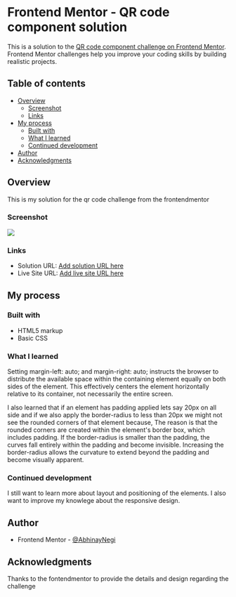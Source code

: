 # Frontend Mentor - QR code component solution

This is a solution to the [QR code component challenge on Frontend Mentor](https://www.frontendmentor.io/challenges/qr-code-component-iux_sIO_H). Frontend Mentor challenges help you improve your coding skills by building realistic projects. 

## Table of contents

- [Overview](#overview)
  - [Screenshot](#screenshot)
  - [Links](#links)
- [My process](#my-process)
  - [Built with](#built-with)
  - [What I learned](#what-i-learned)
  - [Continued development](#continued-development)
- [Author](#author)
- [Acknowledgments](#acknowledgments)

## Overview

This is my solution for the qr code challenge from the frontendmentor

### Screenshot

![](.screenshot/screenshot.jpg)

### Links

- Solution URL: [Add solution URL here](https://your-solution-url.com)
- Live Site URL: [Add live site URL here](https://your-live-site-url.com)

## My process

### Built with

- HTML5 markup
- Basic CSS

### What I learned

Setting margin-left: auto; and margin-right: auto; instructs the browser to distribute the available space within the containing element equally on both sides of the element. This effectively centers the element horizontally relative to its container, not necessarily the entire screen.

I also learned that if an element has padding applied lets say 20px on all side and if we also apply the border-radius to less than 20px we might not see the rounded corners of that element because, The reason is that the rounded corners are created within the element's border box, which includes padding. If the border-radius is smaller than the padding, the curves fall entirely within the padding and become invisible. Increasing the border-radius allows the curvature to extend beyond the padding and become visually apparent.

### Continued development

I still want to learn more about layout and positioning of the elements. I also want to improve my knowlege about the responsive design.

## Author

- Frontend Mentor - [@AbhinayNegi](https://www.frontendmentor.io/profile/AbhinayNegi)

## Acknowledgments

Thanks to the fontendmentor to provide the details and design regarding the challenge
